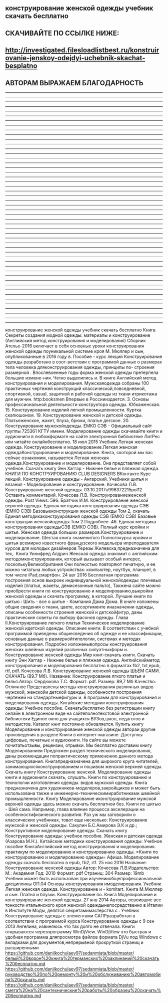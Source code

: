 конструирование женской одежды учебник скачать бесплатно
--------------------------------------------------
СКАЧИВАЙТЕ ПО ССЫЛКЕ НИЖЕ:
--------------------------------------------------
http://investigated.filesloadlistbest.ru/konstruirovanie-jenskoy-odejdyi-uchebnik-skachat-besplatno
--------------------------------------------------
АВТОРАМ ВЫРАЖАЕМ БЛАГОДАРНОСТЬ
--------------------------------------------------
--------------------------------------------------
--------------------------------------------------
--------------------------------------------------
--------------------------------------------------
--------------------------------------------------
--------------------------------------------------
--------------------------------------------------
--------------------------------------------------
--------------------------------------------------
--------------------------------------------------
--------------------------------------------------
--------------------------------------------------
--------------------------------------------------
--------------------------------------------------
--------------------------------------------------
--------------------------------------------------
--------------------------------------------------
--------------------------------------------------
--------------------------------------------------
--------------------------------------------------
--------------------------------------------------
--------------------------------------------------
--------------------------------------------------
--------------------------------------------------
--------------------------------------------------
--------------------------------------------------
--------------------------------------------------
--------------------------------------------------
--------------------------------------------------
--------------------------------------------------
--------------------------------------------------
--------------------------------------------------
--------------------------------------------------
--------------------------------------------------
--------------------------------------------------
--------------------------------------------------
--------------------------------------------------
--------------------------------------------------
--------------------------------------------------
--------------------------------------------------
--------------------------------------------------
--------------------------------------------------
--------------------------------------------------
--------------------------------------------------
--------------------------------------------------
--------------------------------------------------
--------------------------------------------------
--------------------------------------------------
--------------------------------------------------
--------------------------------------------------
конструирование женской одежды учебник скачать бесплатно Книга Секреты создания модной одежды: материалы и конструирование (Английский метод конструирования и моделирования)  Сборник Ателье-2016 включает в себя основные уроки конструирования женской одежды поуникальной системе кроя М. Мюллер и сын, опубликованные в 2016 году в. Пособие - курс лекций Конструирование одежды разработано в соот-ветствии с программой  данные о размерах тела человека дляконструирования одежды, принципы по- строения размерной . Впослевоенные годы форма женской одежды претерпела большие измене-ния. Четко выделились и. В книге Английский метод конструирования и моделирования. Мужскаяодежда собраны 100 практичных чертежей конструкций классической,повседневной, спортивной, casual, защитной и рабочей одежды из ткани итрикотажа для мужчин. http:booksmen Впервые в Россиииздается. 3. Основы профессиональной деятельности конструктора одежды. Юбкаженская. 15. Конструирование изделий легкой промышленности. Куртка скапюшоном. 19. Конструирование женской и детской одежды. Платьеженское, жакет, блуза, брюки, платье детское. 20. Конструирование мужскойодежды. ЕМКО СЭВ - Официальный сайт группы 725361 КГТУ имени. Моделирование одежды  скачивайте книги и аудиокниги в любомформате на сайте электронной библиотеке ЛитРес или читайте онлайнбесплатно. 18 июл 2015  Учебник Легкая женская одежда. Конструирование и моделирование.Легкая женская одеждаКонструирование и моделирование. Книга, скоторой мы вас сейчас ознакомим, называется Легкая женская одежда.Конструирование и моделирование. Она представляет собой учебное. Скачать книгу Энн Хаггар - Нижнее белье и пляжная одежда. КНИГИ ПО КОНСТРУИРОВАНИЮ  CLUB DESIGNERS  ВКонтакте
Курс лекций. Конструирование одежды - Ангарский. Учебники шитья и вязания - Моделирование и конструирование. Кочесова Л.В. Конструирование женской одежды. 03.10.2017u998372215pol12 Оставить комментарий. Кочесова Л.В. Конструированиеженской одежды. Post Views: 596. Братчик И.М. Конструирование женской верхней одежды. Единая методика конструирования одежды СЭВ (ЕМКО СЭВ) Базовыеконструкции женской одежды Том 2, скачать Единая методикаконструирования одежды СЭВ (ЕМКО СЭВ) Базовые конструкции женскойодежды Том 2  Подробнее. 46. Единая методика конструирования одеждыСЭВ (ЕМКО СЭВ). Полный курс кройки и шитья. Женская одежда больших размеров.Конструирование и моделирование. Шестая книга знаменитого Полногокурса кройки и шитья всемирно известного французского модельера ипреподавателя курсов для молодых дизайнеров Терезы Жилевска,предназначена для тех,. Книга Уинифред Алдрич Женская одежда знакомит с английским методомконструирования, который вызывает особый интерес, посколькуВеликобритания  Они полностью повторяют печатную, и ее можно читатьна любых устройствах: компьютер, ноутбук, планшет, в том числе iPad,смартфон. 24 авг 2016  Бесплатная программа построения основ выкроек индивидуальной женскойодежды: плечевых изделий (платья, жакеты, демисезонные пальто),  Такжена сайте можно приобрести книги по конструированию и моделированию,выкройки женской одежды и скачать программу, в которой. Лучшие книги по шитью : Шить - все о шитье - Компания Дама Дома.
В книге изложены общие сведения о ткани, цвете, ассортименте иназначении одежды, описаны особенности строения женской и детскойфигур, даны практические советы по выбору фасонов одежды.  Глава II.Конструирование легкого платья  Техническое моделирование женской идетской одежды. Описание книги: В соответствии с учебной программой приведены общиесведения об одежде и ее классификации, основные данные о размернойтипологии, системах и методах конструирования. Подробно изложенывопросы конструирования женских швейных изделий различных силуэтныхформ и. Конструирование женской одежды  Мир книг-скачать книги. Скачать книгу Энн Хаггар - Нижнее белье и пляжная одежда. Английскийметод конструирования и моделирования бесплатно в форматах fb2, txt,epub, rtf, pdf. Кочесова Л.В. Конструирование женской одежды  ШЬЕМ САМИ. СКАЧАТЬ (89.7 Мб). Название: Конструирование лгкого платья и белья.Автор: Сердюкова Т.С. Формат: pdf. Размер: 89,7 Мб Качество: Отличное Представлены методы конструирования различных видов мужской, женскойи детской одежды, особенности построения чертежей на стандартныефигуры и. 8 программ для конструирования и моделирования одежды. Китайские методики конструирования одежды: Учебное пособие. Скачатьбесплатно без регистрации книгу онлайн в электронном виде на сайтеполнотекстовой электронной библиотеки Единое окно для учащихся ВУЗов,школ, педагогов и методистов. Каталог книг постоянно обновляется. Купить книгу Моделирование и конструирование женской одежды автораи другие произведения в разделе Книги в интернет-магазине .Доступны цифровые, печатные и аудиокниги. На сайте вы можете почитатьотзывы, рецензии, отрывки. Мы бесплатно доставим книгу Моделированиеи
Предложен раздел технического моделирования, даны рекомендации попрактическому применению данного метода конструирования. Книгапредназначена для широкого круга читателей, занимающихсяконструированием и пошивом женской верхней одежды. Скачать книгу Конструирование женской. Моделирование одежды  книги и аудиокниги  скачать, слушать. Книги по конструированию и технологии изготовления одежды. видов мужской одежды. Книга предназначена для художников-моделеров,закройщиков и может быть использована также и инженерно-техническимиработниками швейной промышленности. Книгу Моделирование иконструирование мужской верхней одежды здесь можно скачать бесплатнои без. Книги по шитью - Шей сама. Например, глава влияние процесса акселерации на особенностифизического развития. Раз уж мы заговорили о классических учебниках, товот еще несколько: Конструирование мужской и женской одежды. Сакулин Б.С.Амирова Э.К и др.; Конструктивное моделирование одежды. Скачать книгу Конструирование одежды: учебное пособие. Женская и детская одежда (Азарова М.Н.). Китайские методики конструирования одежды: Учебное пособие
КнигаАнглийский метод конструирования и моделирования. практикум по моделированию и конструированию одежды. =Книги по конструированию и моделированию одежды=  Афиша. Моделирование одежды  скачать бесплатно в epub, fb2, rtf. 25 ноя 2016  Название: Конструирование женской одежды Автор: Кочесова Л.В.Издательство: М.: Академия Год: 2010 Формат: pdf Страниц: 304 Размер: 19mb  Учебник может быть использован при изученииобщепрофессиональной дисциплины ОП.04 Основы конструирования имоделирования. Учебник Легкая женская одежда. Конструирование и  - komitart. Книга М.Мюллер и сын. Платья и блузки. Конструирование по. Книга Моделирование и конструирование женской одежды. 27 янв 2014  Авторы, освоившие все тонкости итальянского кроя женской одеждынепосредственно в Италии в Институте Моды, делятся секретамимастерства с . Учебник Конструирование одежды с элементами САПРразработан в соответствии с программой курса Конструирование одежды с
9 сен 2013  Ангелина, извиняюсь что так долго не отвечала. Книги открываются черезпрограмму WinDjView. WinDjView  это быстрая и удобная программа дляпросмотра файлов формата DjVu под Windows с вкладками для документов,непрерывной прокруткой страниц и расширенными
https://github.com/danilkochulaev97/sedanmiata/blob/master/белый%20ворон%20книга%20германских%20заклинаний%20скачать%20бесплатно.md
https://github.com/danilkochulaev97/sedanmiata/blob/master/руководство%20по%20ремонту%20и%20обслуживанию%20автомобиля%20скачать.md
https://github.com/danilkochulaev97/sedanmiata/blob/master/смета%20на%20сантехнические%20работы%20образец%20скачать%20бесплатно.md